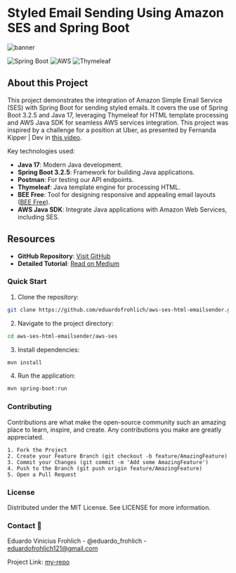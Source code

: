 # Styled Email Sending Using Amazon SES and Spring Boot

![banner](https://miro.medium.com/v2/resize:fit:1100/format:webp/1*NVye_qrSWXBZmqjQ7ImXjQ.png)

![Spring Boot](https://img.shields.io/badge/SpringBoot-6DB33F?style=flat-square&logo=Spring&logoColor=white)
![AWS](https://img.shields.io/badge/AWS-000.svg?style=for-the-badge&logo=amazon-aws&logoColor=white) 
![Thymeleaf](https://img.shields.io/badge/Thymeleaf-%23005C0F.svg?style=for-the-badge&logo=Thymeleaf&logoColor=white)

## About this Project
This project demonstrates the integration of Amazon Simple Email Service (SES) with Spring Boot for sending styled emails. It covers the use of Spring Boot 3.2.5 and Java 17, leveraging Thymeleaf for HTML template processing and AWS Java SDK for seamless AWS services integration. This project was inspired by a challenge for a position at Uber, as presented by Fernanda Kipper | Dev in [this video](https://www.youtube.com/watch?v=eFgeO9M9lLw). 

Key technologies used:
- **Java 17**: Modern Java development.
- **Spring Boot 3.2.5**: Framework for building Java applications.
- **Postman**: For testing our API endpoints.
- **Thymeleaf**: Java template engine for processing HTML.
- **BEE Free**: Tool for designing responsive and appealing email layouts ([BEE Free](https://beefree.io)).
- **AWS Java SDK**: Integrate Java applications with Amazon Web Services, including SES.

## Resources
- **GitHub Repository**: [Visit GitHub](https://github.com/eduardofrohlich/aws-ses-html-emailsender)
- **Detailed Tutorial**: [Read on Medium](https://medium.com/@eduardofrohlich121/how-to-implement-styled-email-sending-using-amazon-ses-and-spring-boot-ccce787003f3)

### Quick Start
1. Clone the repository:
```bash
git clone https://github.com/eduardofrohlich/aws-ses-html-emailsender.git
```

2. Navigate to the project directory:

 ```bash
cd aws-ses-html-emailsender/aws-ses
 ```

3. Install dependencies:

 ```bash
mvn install
 ```

4. Run the application:

 ```bash
mvn spring-boot:run
 ```

### Contributing

Contributions are what make the open-source community such an amazing place to learn, inspire, and create. Any contributions you make are greatly appreciated.

    1. Fork the Project
    2. Create your Feature Branch (git checkout -b feature/AmazingFeature)
    3. Commit your Changes (git commit -m 'Add some AmazingFeature')
    4. Push to the Branch (git push origin feature/AmazingFeature)
    5. Open a Pull Request

### License

Distributed under the MIT License. See LICENSE for more information.
### Contact 📱

Eduardo Vinicius Frohlich - @eduardo_frohlich - eduardofrohlich121@gmail.com

Project Link: [my-repo](https://github.com/eduardofrohlich/aws-ses-html-emailsender)

